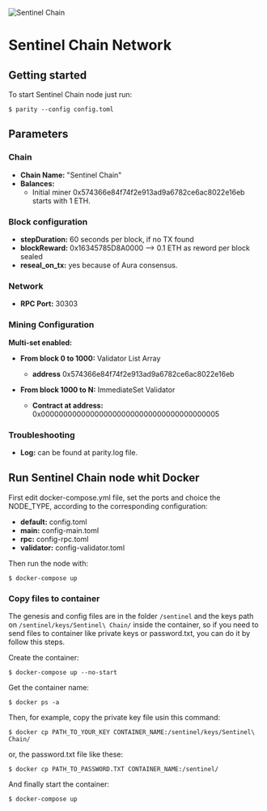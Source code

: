 ![Sentinel Chain](https://cryptoindex.co/coinlogo/sentinel-chain.png "Sentinel Chain")

# Sentinel Chain Network

## Getting started

To start Sentinel Chain node just run:

```
$ parity --config config.toml
```

## Parameters
### Chain

* **Chain Name:** "Sentinel Chain"
* **Balances:**
  * Initial miner 0x574366e84f74f2e913ad9a6782ce6ac8022e16eb starts with 1 ETH.

### Block configuration

* **stepDuration:** 60 seconds per block, if no TX found
* **blockReward:** 0x16345785D8A0000 --> 0.1 ETH as reword per block sealed
* **reseal_on_tx:** yes because of Aura consensus.

### Network

* **RPC Port:** 30303

### Mining Configuration

**Multi-set enabled:**

* **From block 0 to 1000:**  Validator List Array
  * **address** 0x574366e84f74f2e913ad9a6782ce6ac8022e16eb

* **From block 1000 to N:** ImmediateSet Validator
  * **Contract at address:** 0x0000000000000000000000000000000000000005

### Troubleshooting

* **Log:** can be found at parity.log file.

## Run Sentinel Chain node whit Docker

First edit docker-compose.yml file, set the ports and choice the NODE_TYPE, according to the corresponding configuration:

  * **default:** config.toml
  * **main:** config-main.toml
  * **rpc:** config-rpc.toml
  * **validator:** config-validator.toml

Then run the node with:

```
$ docker-compose up
```
### Copy files to container
The genesis and config files are in the folder `/sentinel` and the keys path on `/sentinel/keys/Sentinel\ Chain/` inside the container, so if you need to send files to container like private keys or password.txt, you can do it by follow this steps.

Create the container:
```
$ docker-compose up --no-start
```

Get the container name:

```
$ docker ps -a
```

Then, for example, copy the private key file usin this command:
```
$ docker cp PATH_TO_YOUR_KEY CONTAINER_NAME:/sentinel/keys/Sentinel\ Chain/
```
or, the password.txt file like these:
```
$ docker cp PATH_TO_PASSWORD.TXT CONTAINER_NAME:/sentinel/
```
And finally start the container:
```
$ docker-compose up
```